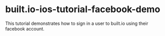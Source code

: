built.io-ios-tutorial-facebook-demo
===================================

This tutorial demonstrates how to sign in a user to built.io using their facebook account.
